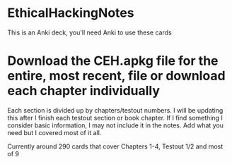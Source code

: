 # EthicalHackingNotes
This is an Anki deck, you'll need Anki to use these cards

# Download the CEH.apkg file for the entire, most recent, file or download each chapter individually

Each section is divided up by chapters/testout numbers. I will be updating this after I finish each testout section or book chapter. 
If I find something I consider basic information, I may not include it in the notes. Add what you need but I covered most of it all.


Currently around 290 cards that cover Chapters 1-4, Testout 1/2 and most of 9
